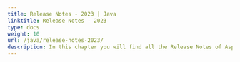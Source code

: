 ```yaml
---
title: Release Notes - 2023 | Java
linktitle: Release Notes - 2023
type: docs
weight: 10
url: /java/release-notes-2023/
description: In this chapter you will find all the Release Notes of Aspose.Page API solution for Java made in 2023 divided by versions.
---
```



